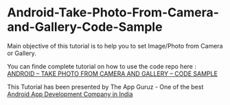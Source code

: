 Android-Take-Photo-From-Camera-and-Gallery-Code-Sample
======================================================

Main objective of this tutorial is to help you to set Image/Photo from Camera or Gallery.


You can finde complete tutorial on how to use the code repo here : <a href="http://www.theappguruz.com/blog/android-take-photo-camera-gallery-code-sample">ANDROID – TAKE PHOTO FROM CAMERA AND GALLERY – CODE SAMPLE</a>

This Tutorial has been presented by The App Guruz - One of the best <a href="http://www.theappguruz.com/android-app-development/">Android App Development Company in India</a>
